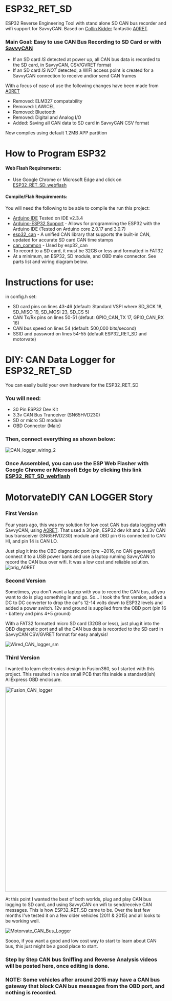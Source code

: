 ESP32_RET_SD
=======
ESP32 Reverse Engineering Tool with stand alone SD CAN bus recorder and wifi support for SavvyCAN.
 Based on [Collin Kidder](https://github.com/collin80) fantastic [A0RET](https://github.com/collin80/A0RET).

 ### Main Goal: Easy to use CAN Bus Recording to SD Card or with [SavvyCAN](https://github.com/collin80/SavvyCAN)
 - If an SD card  *IS*  detected at power up, all CAN bus data is recorded to the SD card, in SavvyCAN, CSV/GVRET format 
 - If an SD card  *IS NOT*  detected, a WIFI access point is created for a SavvyCAN connection to receive and/or send CAN frames


With a focus of ease of use the following changes have been made from [A0RET](https://github.com/collin80/A0RET)
 - Removed: ELM327 compatability
 - Removed: LAWICEL
 - Removed: Bluetooth
 - Removed: Digital and Analog I/O
 - Added: Saving all CAN data to SD card in SavvyCAN CSV format
 
 Now compiles using default 1.2MB APP partition 

How to Program ESP32
=======

#### Web Flash Requirements:
- Use Google Chrome or Microsoft Edge and click on [ESP32_RET_SD_webflash](https://motorvatediy.github.io/ESP32_RET_SD_WebFlash/flash.html)

#### Compile/Flah Requirements:
You will need the following to be able to compile the run this project:
- [Arduino IDE](https://www.arduino.cc/en/software) Tested on IDE v2.3.4
- [Arduino-ESP32 Support](https://docs.espressif.com/projects/arduino-esp32/en/latest/getting_started.html) - Allows for programming the ESP32 with the Arduino IDE (Tested on Arduino core 2.0.17 and 3.0.7)
- [esp32_can](https://github.com/MotorvateDIY/esp32_can) - A unified CAN library that supports the built-in CAN, updated for accurate SD card CAN time stamps
- [can_common](https://github.com/collin80/can_common) - Used by esp32_can
- To record to a SD card, it must be 32GB or less and formatted in FAT32
- At a minimum, an ESP32, SD module, and OBD male connector. See parts list and wiring diagram below.


Instructions for use:
=======
 in config.h set:
 - SD card pins on lines 43-46 (default: Standard VSPI where SD_SCK 18, SD_MISO 19, SD_MOSI 23, SD_CS 5)
 - CAN Tx/Rx pins on lines 50-51 (defaut: GPIO_CAN_TX 17, GPIO_CAN_RX 16)
 - CAN bus speed on lines 54 (default: 500,000 bits/second)
 - SSID and password on lines 54-55 (default ESP32_RET_SD and motorvate)

DIY: CAN Data Logger for ESP32_RET_SD 
=======
You can easily build your own hardware for the ESP32_RET_SD
### You will need:
- 30 Pin ESP32 Dev Kit
- 3.3v CAN Bus Tranceiver (SN65HVD230)
- SD or micro SD module
- OBD Connector (Male)

### Then, connect everything as shown below: 

![CAN_logger_wiring_2](https://github.com/user-attachments/assets/4d57f81c-e4bc-42eb-9a5c-c3b9351b880e)

### Once Assembled, you can use the ESP Web Flasher with Google Chrome or Microsoft Edge by clicking this link [ESP32_RET_SD_webflash](https://motorvatediy.github.io/ESP32_RET_SD_WebFlash/flash.html)


MotorvateDIY CAN LOGGER Story
=======

### First Version
Four years ago, this was my solution for low cost CAN bus data logging with SavvyCAN, using [A0RET](https://github.com/collin80/A0RET). That used a 30 pin, ESP32 dev kit and a 3.3v CAN bus transceiver (SN65HVD230) module and OBD pin 6 is connected to CAN HI, and pin 14 is CAN LO. 

Just plug it into the OBD diagnostic port (pre ~2016, no CAN gayeway!) connect it to a USB power bank and use a laptop running SavvyCAN to record the CAN bus over wifi. It was a low cost and reliable solution.
![orig_A0RET](https://github.com/user-attachments/assets/4bcdec63-5843-4e18-8ced-a2629d984728)

### Second Version
Sometimes, you don't want a laptop with you to record the CAN bus, all you want to do is plug something in and go. So...
I took the first version, added a DC to DC converter to drop the car's 12-14 volts down to ESP32 levels and added a power switch. 12v and ground is supplied from the OBD port (pin 16 - battery and pins 4+5 ground)

With a FAT32 formatted micro SD card (32GB or less), just plug it into the OBD diagnostic port and all the CAN bus data is recorded to the SD card in SavvyCAN CSV/GVRET format for easy analysis!

![Wired_CAN_logger_sm](https://github.com/user-attachments/assets/4f83cc47-bd61-4f2f-8e70-38bee62f55de)

### Third Version
I wanted to learn electronics design in Fusion360, so I started with this project. This resulted in a nice small PCB that fits inside a standard(ish) AliExpress OBD enclosure.

<img width="640" alt="Fusion_CAN_logger" src="https://github.com/user-attachments/assets/2c7e9d5f-ff47-48da-b6c1-d362de58234f" />


At this point I wanted the best of both worlds, plug and play CAN bus logging to SD card, and using SavvyCAN on wifi to send/receive CAN messages. This is how ESP32_RET_SD came to be. Over the last few months I've tested it on a few older vehicles (2011 & 2015) and all looks to be working well.

![Motorvate_CAN_Bus_Logger](https://github.com/user-attachments/assets/c75c5205-55a6-466d-a38e-6ca1c673e5ef)

Soooo, if you want a good and low cost way to start to learn about CAN bus, this just might be a good place to start.

### Step by Step CAN bus Sniffing and Reverse Analysis videos will be posted here, once editing is done.


### NOTE: Some vehicles after around 2015 may have a CAN bus gateway that block CAN bus messages from the OBD port, and nothing is recorded.


